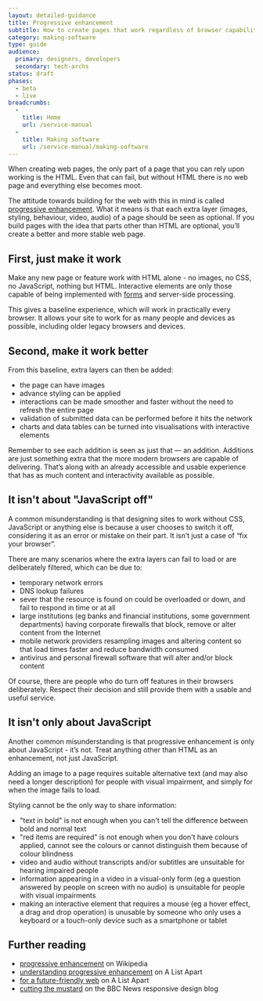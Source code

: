 ```yaml
---
layout: detailed-guidance
title: Progressive enhancement
subtitle: How to create pages that work regardless of browser capability
category: making-software
type: guide
audience:
  primary: designers, developers
  secondary: tech-archs
status: draft
phases:
  - beta
  - live
breadcrumbs:
  -
    title: Home
    url: /service-manual
  -
    title: Making software
    url: /service-manual/making-software
---
```


When creating web pages, the only part of a page that you can rely upon working is the HTML. Even that can fail, but without HTML there is no web page and everything else becomes moot.  

The attitude towards building for the web with this in mind is called [progressive enhancement](http://en.wikipedia.org/wiki/Progressive_enhancement). What it means is that each extra layer (images, styling, behaviour, video, audio) of a page should be seen as optional. If you build pages with the idea that parts other than HTML are optional, you’ll create a better and more stable web page.

## First, just make it work

Make any new page or feature work with HTML alone - no images, no CSS, no JavaScript, nothing but HTML. Interactive elements are only those capable of being implemented with  [forms](http://en.wikipedia.org/wiki/Form_(HTML)) and server-side processing.

This gives a baseline experience, which will work in practically every browser. It allows your site to work for as many people and devices as possible, including older legacy browsers and devices.

## Second, make it work better

From this baseline, extra layers can then be added:

* the page can have images
* advance styling can be applied
* interactions can be made smoother and faster without the need to refresh the entire page
* validation of submitted data can be performed before it hits the network
* charts and data tables can be turned into visualisations with interactive elements

Remember to see each addition is seen as just that — an addition. Additions are just something extra that the more modern browsers are capable of delivering. That’s along with an already accessible and usable experience that has as much content and interactivity available as possible.

## It isn't about "JavaScript off"

A common misunderstanding is that designing sites to work without CSS, JavaScript or anything else is because a user chooses to switch it off, considering it as an error or mistake on their part. It isn’t just a case of “fix your browser”.

There are many scenarios where the extra layers can fail to load or are deliberately filtered, which can be due to: 

* temporary network errors 
* DNS lookup failures
* sever that the resource is found on could be overloaded or down, and fail to respond in time or at all
* large institutions (eg banks and financial institutions, some government departments) having corporate firewalls that block, remove or alter content from the Internet 
* mobile network providers resampling images and altering content so that load times faster and reduce bandwidth consumed 
* antivirus and personal firewall software that will alter and/or block content

Of course, there are people who do turn off features in their browsers deliberately. Respect their decision and still provide them with a usable and useful service.

## It isn't only about JavaScript

Another common misunderstanding is that progressive enhancement is only about JavaScript - it’s not. Treat anything other than HTML as an enhancement, not just JavaScript.

Adding an image to a page requires suitable alternative text (and may also need a longer description) for people with visual impairment, and simply for when the image fails to load.

Styling cannot be the only way to share information:

* "text in bold" is not enough when you can't tell the difference between bold and normal text
* "red items are required" is not enough when you don't have colours applied, cannot see the colours or cannot distinguish them because of colour blindness
* video and audio without transcripts and/or subtitles are unsuitable for hearing impaired people
* information appearing in a video in a visual-only form (eg a question answered by people on screen with no audio) is unsuitable for people with visual impairments
* making an interactive element that requires a mouse (eg a hover effect, a drag and drop operation) is unusable by someone who only uses a keyboard or a touch-only device such as a smartphone or tablet


## Further reading

* [progressive enhancement](http://en.wikipedia.org/wiki/Progressive_enhancement) on Wikipedia
* [understanding progressive enhancement](http://alistapart.com/article/understandingprogressiveenhancement) on A List Apart
* [for a future-friendly web](http://alistapart.com/article/for-a-future-friendly-web) on A List Apart
* [cutting the mustard](http://responsivenews.co.uk/post/18948466399/cutting-the-mustard) on the BBC News responsive design blog
